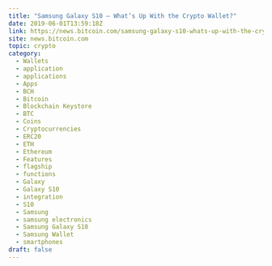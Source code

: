 ```yaml
---
title: "Samsung Galaxy S10 – What’s Up With the Crypto Wallet?"
date: 2019-06-01T13:59:18Z
link: https://news.bitcoin.com/samsung-galaxy-s10-whats-up-with-the-crypto-wallet/?utm_medium=RSS&utm_source=hune
site: news.bitcoin.com
topic: crypto
category:
  - Wallets
  - application
  - applications
  - Apps
  - BCH
  - Bitcoin
  - Blockchain Keystore
  - BTC
  - Coins
  - Cryptocurrencies
  - ERC20
  - ETH
  - Ethereum
  - Features
  - flagship
  - functions
  - Galaxy
  - Galaxy S10
  - integration
  - S10
  - Samsung
  - samsung electronics
  - Samsung Galaxy S10
  - Samsung Wallet
  - smartphones
draft: false
---
```

